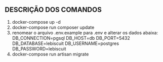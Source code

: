 ## DESCRIÇÃO DOS COMANDOS 

1. docker-compose up -d
2. docker-compose run composer update
3. renomear o arquivo .env.example para .env e alterar os dados abaixa:
DB_CONNECTION=pgsql
DB_HOST=db
DB_PORT=5432
DB_DATABASE=lebiscuit
DB_USERNAME=postgres
DB_PASSWORD=lebiscuit
4. docker-compose run artisan migrate
